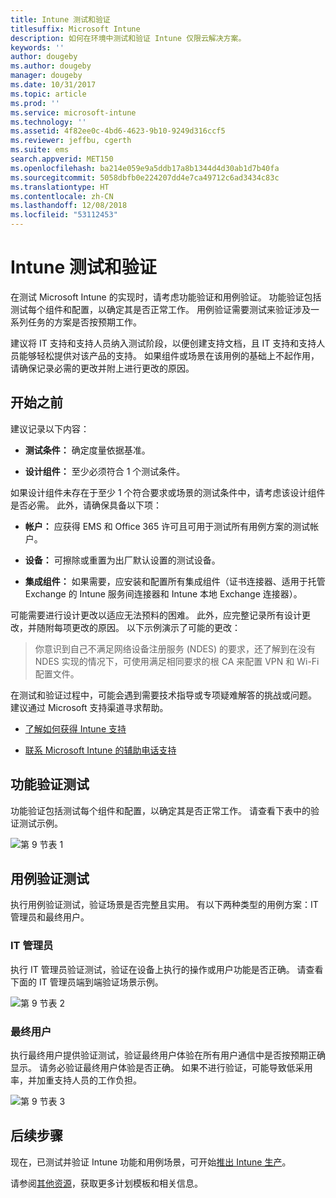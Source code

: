 ```yaml
---
title: Intune 测试和验证
titlesuffix: Microsoft Intune
description: 如何在环境中测试和验证 Intune 仅限云解决方案。
keywords: ''
author: dougeby
ms.author: dougeby
manager: dougeby
ms.date: 10/31/2017
ms.topic: article
ms.prod: ''
ms.service: microsoft-intune
ms.technology: ''
ms.assetid: 4f82ee0c-4bd6-4623-9b10-9249d316ccf5
ms.reviewer: jeffbu, cgerth
ms.suite: ems
search.appverid: MET150
ms.openlocfilehash: ba214e059e9a5ddb17a8b1344d4d30ab1d7b40fa
ms.sourcegitcommit: 5058dbfb0e224207dd4e7ca49712c6ad3434c83c
ms.translationtype: HT
ms.contentlocale: zh-CN
ms.lasthandoff: 12/08/2018
ms.locfileid: "53112453"
---
```

# <a name="intune-testing-and-validation"></a>Intune 测试和验证

在测试 Microsoft Intune 的实现时，请考虑功能验证和用例验证。 功能验证包括测试每个组件和配置，以确定其是否正常工作。 用例验证需要测试来验证涉及一系列任务的方案是否按预期工作。 

建议将 IT 支持和支持人员纳入测试阶段，以便创建支持文档，且 IT 支持和支持人员能够轻松提供对该产品的支持。 如果组件或场景在该用例的基础上不起作用，请确保记录必需的更改并附上进行更改的原因。

## <a name="before-you-begin"></a>开始之前

建议记录以下内容：

-   **测试条件：** 确定度量依据基准。

-   **设计组件：** 至少必须符合 1 个测试条件。

如果设计组件未存在于至少 1 个符合要求或场景的测试条件中，请考虑该设计组件是否必需。 此外，请确保具备以下项：

-   **帐户：** 应获得 EMS 和 Office 365 许可且可用于测试所有用例方案的测试帐户。

-   **设备：** 可擦除或重置为出厂默认设置的测试设备。

-   **集成组件：** 如果需要，应安装和配置所有集成组件（证书连接器、适用于托管 Exchange 的 Intune 服务间连接器和 Intune 本地 Exchange 连接器）。

可能需要进行设计更改以适应无法预料的困难。 此外，应完整记录所有设计更改，并随附每项更改的原因。 以下示例演示了可能的更改：

<blockquote>你意识到自己不满足网络设备注册服务 (NDES) 的要求，还了解到在没有 NDES 实现的情况下，可使用满足相同要求的根 CA 来配置 VPN 和 Wi-Fi 配置文件。</blockquote>

在测试和验证过程中，可能会遇到需要技术指导或专项疑难解答的挑战或问题。 建议通过 Microsoft 支持渠道寻求帮助。

-   [了解如何获得 Intune 支持](get-support.md)

-   [联系 Microsoft Intune 的辅助电话支持](get-support.md)

## <a name="functional-validation-testing"></a>功能验证测试

功能验证包括测试每个组件和配置，以确定其是否正常工作。 请查看下表中的验证测试示例。

![第 9 节表 1](./media/section-9-image-1-table.PNG)

## <a name="use-case-validation-testing"></a>用例验证测试

执行用例验证测试，验证场景是否完整且实用。 有以下两种类型的用例方案：IT 管理员和最终用户。

### <a name="it-admin"></a>IT 管理员

执行 IT 管理员验证测试，验证在设备上执行的操作或用户功能是否正确。 请查看下面的 IT 管理员端到端验证场景示例。

![第 9 节表 2](./media/section-9-image-2-table.PNG)

### <a name="end-user"></a>最终用户

执行最终用户提供验证测试，验证最终用户体验在所有用户通信中是否按预期正确显示。 请务必验证最终用户体验是否正确。 如果不进行验证，可能导致低采用率，并加重支持人员的工作负担。

![第 9 节表 3](./media/section-9-image-3-table.PNG)

## <a name="next-steps"></a>后续步骤

现在，已测试并验证 Intune 功能和用例场景，可开始[推出 Intune 生产](planning-guide-rollout-plan.md)。

请参阅[其他资源](planning-guide-resources.md)，获取更多计划模板和相关信息。
